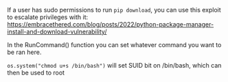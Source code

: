 If a user has sudo permissions to run `pip download`, you can use this exploit to escalate privileges with it:
https://embracethered.com/blog/posts/2022/python-package-manager-install-and-download-vulnerability/

In the RunCommand() function you can set whatever command you want to be ran here.

`os.system("chmod u+s /bin/bash")` will set SUID bit on /bin/bash, which can then be used to root
